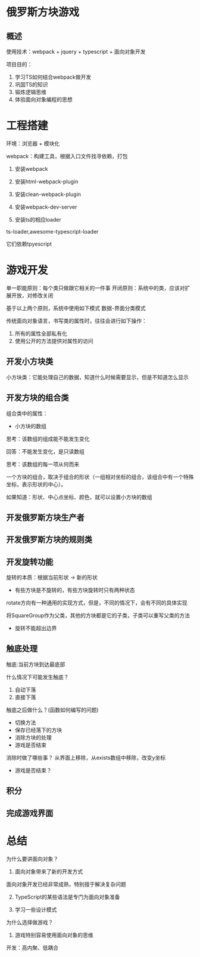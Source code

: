 # 俄罗斯方块游戏

## 概述

使用技术：webpack + jquery + typescript + 面向对象开发

项目目的：

1. 学习TS如何结合webpack做开发
2. 巩固TS的知识
3. 锻炼逻辑思维
4. 体验面向对象编程的思想

# 工程搭建

环境：浏览器 + 模块化

webpack：构建工具，根据入口文件找寻依赖，打包

1. 安装webpack

2. 安装html-webpack-plugin

3. 安装clean-webpack-plugin

4. 安装webpack-dev-server

5. 安装ts的相应loader

ts-loader,awesome-typescript-loader

它们依赖tpyescript

# 游戏开发

单一职能原则：每个类只做跟它相关的一件事
开闭原则：系统中的类，应该对扩展开放，对修改关闭

基于以上两个原则，系统中使用如下模式
数据-界面分类模式


传统面向对象语言，书写类的属性时，往往会进行如下操作：

1. 所有的属性全部私有化
2. 使用公开的方法提供对属性的访问

## 开发小方块类

小方块类：它能处理自己的数据，知道什么时候需要显示，但是不知道怎么显示

## 开发方块的组合类

组合类中的属性：
- 小方块的数组

思考：该数组的组成能不能发生变化

回答：不能发生变化，是只读数组

思考：该数组的每一项从何而来

一个方块的组合，取决于组合的形状（一组相对坐标的组合，该组合中有一个特殊坐标，表示形状的中心）。

如果知道：形状、中心点坐标、颜色，就可以设置小方块的数组


## 开发俄罗斯方块生产者

## 开发俄罗斯方块的规则类

## 开发旋转功能

旋转的本质：根据当前形状 -> 新的形状

- 有些方块是不旋转的，有些方块旋转时只有两种状态

rotate方向有一种通用的实现方式，但是，不同的情况下，会有不同的具体实现

将SquareGroup作为父类，其他的方块都是它的子类，子类可以重写父类的方法

- 旋转不能超出边界

## 触底处理

触底:当前方块到达最底部

什么情况下可能发生触底？

1. 自动下落
2. 直接下落

触底之后做什么？(函数如何编写的问题)

- 切换方法
- 保存已经落下的方块
- 消除方块的处理
- 游戏是否结束

消除时做了哪些事？
从界面上移除，从exists数组中移除，改变y坐标

- 游戏是否结束？


## 积分

## 完成游戏界面

# 总结

为什么要讲面向对象？

1. 面向对象带来了新的开发方式

面向对象开发已经非常成熟，特别擅于解决复杂问题

2. TypeScript的某些语法是专门为面向对象准备

3. 学习一些设计模式

为什么选择做游戏？

1. 游戏特别容易使用面向对象的思维

开发：高内聚、低耦合